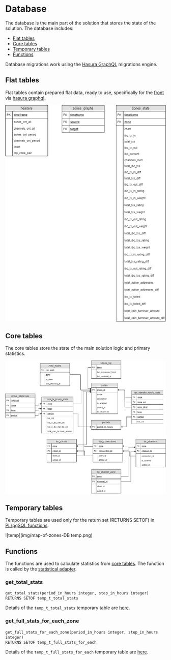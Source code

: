 # Database

The database is the main part of the solution that stores the state of the solution. The database includes:

* [Flat tables](database.md#flat-tables)
* [Core tables](database.md#core-tables)
* [Temporary tables](database.md#temporary-tables)
* [Functions](database.md#functions)

Database migrations work using the [Hasura GraphQL](graphql.md) migrations engine.

## Flat tables

Flat tables contain prepared flat data, ready to use, specifically for the [front](front.md) via [hasura graphql](graphql.md).

![flat](img/db_flat_tables.png)

## Core tables

The core tables store the state of the main solution logic and primary statistics.

![core](img/db_core.png)

## Temporary tables

Temporary tables are used only for the return set (RETURNS SETOF) in [PL/pgSQL functions](database.md#functions).

![temp](img/map-of-zones-DB temp.png)

## Functions

The functions are used to calculate statistics from [core tables](database.md#core-tables). The function is called by the [statistical adapter](adaptor.md).

### get_total_stats

    get_total_stats(period_in_hours integer, step_in_hours integer)
    RETURNS SETOF temp_t_total_stats

Details of the ```temp_t_total_stats``` temporary table are [here](database.md#temporary-tables).

### get_full_stats_for_each_zone

<!-- ```get_full_stats_for_each_zone(period_in_hours integer, step_in_hours integer)
RETURNS SETOF ```[temp_t_full_stats_for_each](database.md#temporary-tables) -->

    get_full_stats_for_each_zone(period_in_hours integer, step_in_hours integer)
    RETURNS SETOF temp_t_full_stats_for_each

Details of the ```temp_t_full_stats_for_each``` temporary table are [here](database.md#temporary-tables).